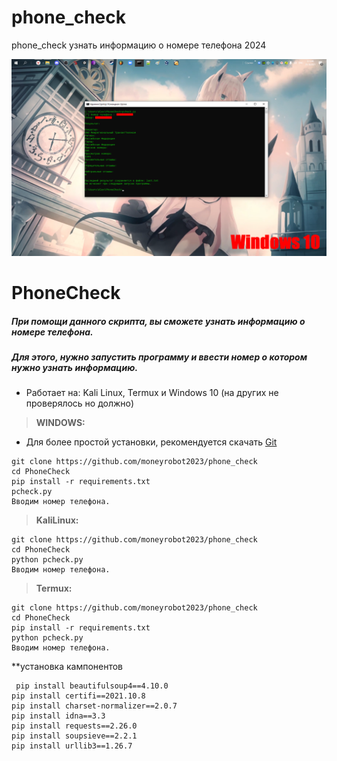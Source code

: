 # phone_check
phone_check узнать информацию о номере телефона  2024

![alt text](https://github.com/moneyrobot2023/phone_check/blob/main/win10.png)


# PhoneCheck

##### При помощи данного скрипта, вы сможете узнать информацию о номере телефона.
##### Для этого, нужно запустить программу и ввести номер о котором нужно узнать информацию.
- Работает на: Kali Linux, Termux и Windows 10 (на других не проверялось но должно)


> **WINDOWS:**

- Для более простой установки, рекомендуется скачать [Git](https://git-scm.com/)
```
git clone https://github.com/moneyrobot2023/phone_check
cd PhoneCheck
pip install -r requirements.txt
pcheck.py
Вводим номер телефона.
```
> **KaliLinux:**
```
git clone https://github.com/moneyrobot2023/phone_check
cd PhoneCheck
python pcheck.py
Вводим номер телефона.
```
> **Termux:**
```
git clone https://github.com/moneyrobot2023/phone_check
cd PhoneCheck
pip install -r requirements.txt
python pcheck.py
Вводим номер телефона.
```
 **установка кампонентов
```
 pip install beautifulsoup4==4.10.0
pip install certifi==2021.10.8
pip install charset-normalizer==2.0.7
pip install idna==3.3
pip install requests==2.26.0
pip install soupsieve==2.2.1
pip install urllib3==1.26.7




